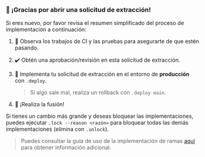 ### 👋 ¡Gracias por abrir una solicitud de extracción!

Si eres nuevo, por favor revisa el resumen simplificado del proceso de implementación a continuación:

1. 👀 Observa los trabajos de CI y las pruebas para asegurarte de que estén pasando.
2. ✔️ Obtén una aprobación/revisión en esta solicitud de extracción.
3. 🚀 Implementa tu solicitud de extracción en el entorno de **producción** con `.deploy`.

   > Si algo sale mal, realiza un rollback con `.deploy main`.

4. 🎉 ¡Realiza la fusión!

Si tienes un cambio más grande y deseas bloquear las implementaciones, puedes ejecutar `.lock --reason <razón>` para bloquear todas las demás implementaciones (elimina con `.unlock`).

> Puedes consultar la guía de uso de la implementación de ramas [aquí](https://github.com/github/branch-deploy/blob/main/docs/usage.md) para obtener información adicional.
